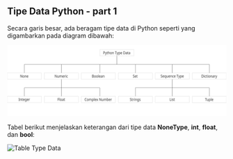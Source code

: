## Tipe Data Python - part 1
Secara garis besar, ada beragam tipe data di Python seperti yang digambarkan pada diagram dibawah: 

![Tree Diagram Type Data](https://raw.githubusercontent.com/alvin-ictn/readme/3050e6e725a1e9f65850e8ecd879a3f5f432355d/assets/images/DQLab/Python/TipeDataPython1.svg?raw=true)

Tabel berikut menjelaskan keterangan dari tipe data **NoneType**, **int**, **float**, dan **bool**:

![Table Type Data](https://raw.githubusercontent.com/alvin-ictn/readme/3050e6e725a1e9f65850e8ecd879a3f5f432355d/assets/images/DQLab/Python/TipeDataPython2.svg?raw=true)